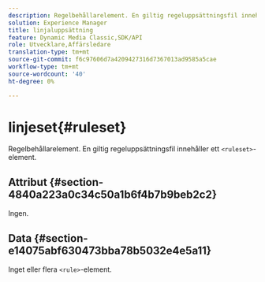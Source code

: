 ```yaml
---
description: Regelbehållarelement. En giltig regeluppsättningsfil innehåller ett <ruleset>-element.
solution: Experience Manager
title: linjaluppsättning
feature: Dynamic Media Classic,SDK/API
role: Utvecklare,Affärsledare
translation-type: tm+mt
source-git-commit: f6c97606d7a4209427316d7367013ad9585a5cae
workflow-type: tm+mt
source-wordcount: '40'
ht-degree: 0%

---
```



# linjeset{#ruleset}

Regelbehållarelement. En giltig regeluppsättningsfil innehåller ett `<ruleset>`-element.

## Attribut {#section-4840a223a0c34c50a1b6f4b7b9beb2c2}

Ingen.

## Data {#section-e14075abf630473bba78b5032e4e5a11}

Inget eller flera `<rule>`-element.
